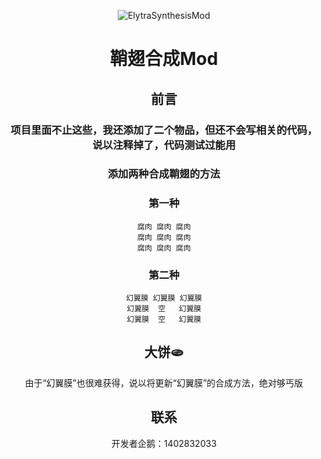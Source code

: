 <div align="center">

![ElytraSynthesisMod](https://socialify.git.ci/StarXinXin/ElytraSynthesisMod/image?description=1&descriptionEditable=%E4%B8%80%E6%AC%BE%E5%90%88%E6%88%90%E9%9E%98%E7%BF%85%E7%9A%84Fabric%E6%A8%A1%E7%BB%84&forks=1&issues=1&language=1&name=1&owner=1&pulls=1&stargazers=1&theme=Light)

# 鞘翅合成Mod

## 前言
### 项目里面不止这些，我还添加了二个物品，但还不会写相关的代码，说以注释掉了，代码测试过能用

### 添加两种合成鞘翅的方法
### 第一种
```
腐肉 腐肉 腐肉
腐肉 腐肉 腐肉
腐肉 腐肉 腐肉
```
### 第二种
```
幻翼膜 幻翼膜 幻翼膜
幻翼膜  空   幻翼膜
幻翼膜  空   幻翼膜
```

## 大饼🫓
由于“幻翼膜”也很难获得，说以将更新“幻翼膜”的合成方法，绝对够丐版

## 联系
开发者企鹅：1402832033
</div>
